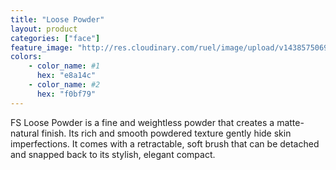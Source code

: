 ```yaml
---
title: "Loose Powder"
layout: product
categories: ["face"]
feature_image: "http://res.cloudinary.com/ruel/image/upload/v1438575069/fs/Pick_PB186404.jpg"
colors:
    - color_name: #1
      hex: "e8a14c"
    - color_name: #2
      hex: "f0bf79"
---
```

FS Loose Powder is a fine and weightless powder that creates a matte-natural finish. Its rich and smooth powdered texture gently hide skin imperfections. It comes with a retractable, soft brush that can be detached and snapped back to its stylish, elegant compact.